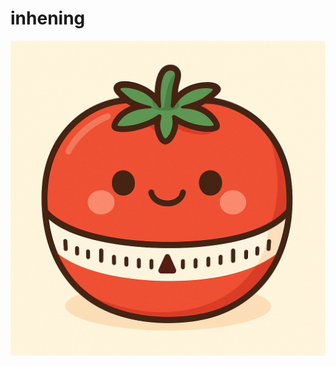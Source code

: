 # inhening
![image](https://github.com/inhening31-create/inhening/blob/main/pomodoro-thumbnail.png)
